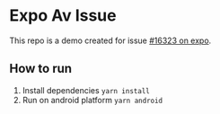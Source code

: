 # Expo Av Issue

This repo is a demo created for issue [#16323 on expo](https://github.com/expo/expo/issues/16323).

## How to run

1. Install dependencies
`yarn install`
2. Run on android platform
`yarn android`
